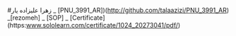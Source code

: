 #زهرا علیزاده یار
_ [PNU_3991_AR])(http://github.com/talaazizi/PNU_3991_AR)
_[rezomeh]
_ [SOP]
_ [Certificate] (https:www.sololearn.com/certificate/1024_20273041/pdf/)
